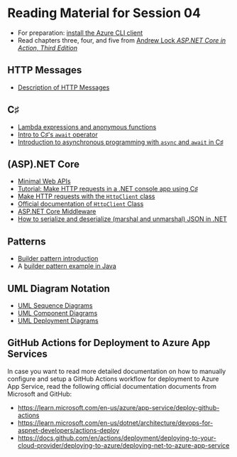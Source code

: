 # Reading Material for Session 04

* For preparation: [install the Azure CLI client](https://learn.microsoft.com/en-us/cli/azure/install-azure-cli)
* Read chapters three, four, and five from [Andrew Lock _ASP.NET Core in Action, Third Edition_](https://www.manning.com/books/asp-net-core-in-action-third-edition)


## HTTP Messages

* [Description of HTTP Messages](https://developer.mozilla.org/en-US/docs/Web/HTTP/Messages)


## C♯

* [Lambda expressions and anonymous functions](https://learn.microsoft.com/en-us/dotnet/csharp/language-reference/operators/lambda-expressions)
* [Intro to C♯'s `await` operator](https://learn.microsoft.com/en-us/dotnet/csharp/language-reference/operators/await)
* [Introduction to asynchronous programming with `async` and `await` in C♯](https://learn.microsoft.com/en-us/dotnet/csharp/asynchronous-programming/)


## (ASP).NET Core

* [Minimal Web APIs](https://learn.microsoft.com/en-us/aspnet/core/tutorials/min-web-api?view=aspnetcore-7.0&tabs=visual-studio-code)
* [Tutorial: Make HTTP requests in a .NET console app using C♯](https://learn.microsoft.com/en-us/dotnet/csharp/tutorials/console-webapiclient)
* [Make HTTP requests with the `HttpClient` class](https://learn.microsoft.com/en-us/dotnet/fundamentals/networking/http/httpclient)
* [Official documentation of `HttpClient` Class](https://learn.microsoft.com/en-us/dotnet/api/system.net.http.httpclient?view=net-7.0)
* [ASP.NET Core Middleware](https://learn.microsoft.com/en-us/aspnet/core/fundamentals/middleware/?view=aspnetcore-7.0)
* [How to serialize and deserialize (marshal and unmarshal) JSON in .NET](https://learn.microsoft.com/en-us/dotnet/standard/serialization/system-text-json/how-to?pivots=dotnet-7-0)


## Patterns

* [Builder pattern introduction](https://refactoring.guru/design-patterns/builder)
* A [builder pattern example in Java](https://www.digitalocean.com/community/tutorials/builder-design-pattern-in-java)


## UML Diagram Notation

* [UML Sequence Diagrams](https://www.uml-diagrams.org/sequence-diagrams.html)
* [UML Component Diagrams](https://www.uml-diagrams.org/component-diagrams.html)
* [UML Deployment Diagrams](https://www.uml-diagrams.org/deployment-diagrams-overview.html)


## GitHub Actions for Deployment to Azure App Services

In case you want to read more detailed documentation on how to manually configure and setup a GitHub Actions workflow for deployment to Azure App Service, read the following official documentation documents from Microsoft and GitHub:

* https://learn.microsoft.com/en-us/azure/app-service/deploy-github-actions
* https://learn.microsoft.com/en-us/dotnet/architecture/devops-for-aspnet-developers/actions-deploy
* https://docs.github.com/en/actions/deployment/deploying-to-your-cloud-provider/deploying-to-azure/deploying-net-to-azure-app-service
